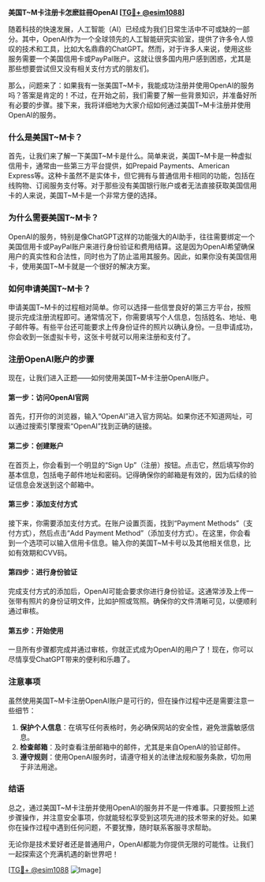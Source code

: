 **美国T~M卡注册卡怎麽註冊OpenAI [[TG💪+ @esim1088](https://t.me/s/esim1088)]**

随着科技的快速发展，人工智能（AI）已经成为我们日常生活中不可或缺的一部分。其中，OpenAI作为一个全球领先的人工智能研究实验室，提供了许多令人惊叹的技术和工具，比如大名鼎鼎的ChatGPT。然而，对于许多人来说，使用这些服务需要一个美国信用卡或PayPal账户。这就让很多国内用户感到困惑，尤其是那些想要尝试但又没有相关支付方式的朋友们。

那么，问题来了：如果我有一张美国T~M卡，我能成功注册并使用OpenAI的服务吗？答案是肯定的！不过，在开始之前，我们需要了解一些背景知识，并准备好所有必要的步骤。接下来，我将详细地为大家介绍如何通过美国T~M卡注册并使用OpenAI的服务。

### 什么是美国T~M卡？

首先，让我们来了解一下美国T~M卡是什么。简单来说，美国T~M卡是一种虚拟信用卡，通常由一些第三方平台提供，如Prepaid Payments、American Express等。这种卡虽然不是实体卡，但它拥有与普通信用卡相同的功能，包括在线购物、订阅服务支付等。对于那些没有美国银行账户或者无法直接获取美国信用卡的人来说，美国T~M卡是一个非常方便的选择。

### 为什么需要美国T~M卡？

OpenAI的服务，特别是像ChatGPT这样的功能强大的AI助手，往往需要绑定一个美国信用卡或PayPal账户来进行身份验证和费用结算。这是因为OpenAI希望确保用户的真实性和合法性，同时也为了防止滥用其服务。因此，如果你没有美国信用卡，使用美国T~M卡就是一个很好的解决方案。

### 如何申请美国T~M卡？

申请美国T~M卡的过程相对简单。你可以选择一些信誉良好的第三方平台，按照提示完成注册流程即可。通常情况下，你需要填写个人信息，包括姓名、地址、电子邮件等。有些平台还可能要求上传身份证件的照片以确认身份。一旦申请成功，你会收到一张虚拟卡号，这张卡号就可以用来注册和支付了。

### 注册OpenAI账户的步骤

现在，让我们进入正题——如何使用美国T~M卡注册OpenAI账户。

#### 第一步：访问OpenAI官网

首先，打开你的浏览器，输入“OpenAI”进入官方网站。如果你还不知道网址，可以通过搜索引擎搜索“OpenAI”找到正确的链接。

#### 第二步：创建账户

在首页上，你会看到一个明显的“Sign Up”（注册）按钮。点击它，然后填写你的基本信息，包括电子邮件地址和密码。记得确保你的邮箱是有效的，因为后续的验证信息会发送到这个邮箱中。

#### 第三步：添加支付方式

接下来，你需要添加支付方式。在账户设置页面，找到“Payment Methods”（支付方式），然后点击“Add Payment Method”（添加支付方式）。在这里，你会看到一个选项可以输入信用卡信息。输入你的美国T~M卡号以及其他相关信息，比如有效期和CVV码。

#### 第四步：进行身份验证

完成支付方式的添加后，OpenAI可能会要求你进行身份验证。这通常涉及上传一张带有照片的身份证明文件，比如护照或驾照。确保你的文件清晰可见，以便顺利通过审核。

#### 第五步：开始使用

一旦所有步骤都完成并通过审核，你就正式成为OpenAI的用户了！现在，你可以尽情享受ChatGPT带来的便利和乐趣了。

### 注意事项

虽然使用美国T~M卡注册OpenAI账户是可行的，但在操作过程中还是需要注意一些细节：

1. **保护个人信息**：在填写任何表格时，务必确保网站的安全性，避免泄露敏感信息。
2. **检查邮箱**：及时查看注册邮箱中的邮件，尤其是来自OpenAI的验证邮件。
3. **遵守规则**：使用OpenAI服务时，请遵守相关的法律法规和服务条款，切勿用于非法用途。

### 结语

总之，通过美国T~M卡注册并使用OpenAI的服务并不是一件难事。只要按照上述步骤操作，并注意安全事项，你就能轻松享受到这项先进的技术带来的好处。如果你在操作过程中遇到任何问题，不要犹豫，随时联系客服寻求帮助。

无论你是技术爱好者还是普通用户，OpenAI都能为你提供无限的可能性。让我们一起探索这个充满机遇的新世界吧！

[[TG💪+ @esim1088](https://t.me/s/esim1088) ![Image](https://i.postimg.cc/4NQfJmqS/Snipaste-2025-05-13-00-14-12.png)]